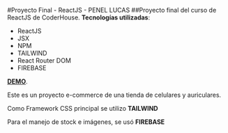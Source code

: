 #Proyecto Final - ReactJS - PENEL LUCAS
##Proyecto final del curso de ReactJS de CoderHouse.
**Tecnologías utilizadas**:
- ReactJS
- JSX
- NPM
- TAILWIND
- React Router DOM
- FIREBASE

[**DEMO**](https://lucas1487.github.io/E-commerce-Coder/).

Este es un proyecto  e-commerce de una tienda de celulares y auriculares.

Como Framework CSS principal se utilizo **TAILWIND**

Para el manejo de stock e imágenes, se usó **FIREBASE**
